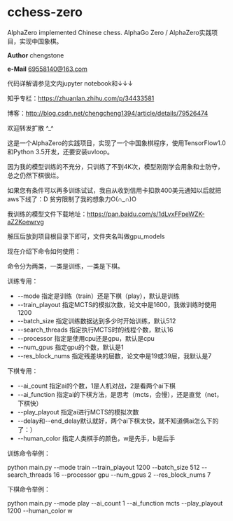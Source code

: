 # cchess-zero
AlphaZero implemented Chinese chess. AlphaGo Zero / AlphaZero实践项目，实现中国象棋。

__Author__ chengstone

__e-Mail__ 69558140@163.com

代码详解请参见文内jupyter notebook和↓↓↓

知乎专栏：https://zhuanlan.zhihu.com/p/34433581

博客：http://blog.csdn.net/chengcheng1394/article/details/79526474

欢迎转发扩散 ^_^

这是一个AlphaZero的实践项目，实现了一个中国象棋程序，使用TensorFlow1.0和Python 3.5开发，还要安装uvloop。

因为我的模型训练的不充分，只训练了不到4K次，模型刚刚学会用象和士防守，总之仍然下棋很烂。

如果您有条件可以再多训练试试，我自从收到信用卡扣款400美元通知以后就把aws下线了：D 贫穷限制了我的想象力O(∩_∩)O

我训练的模型文件下载地址：https://pan.baidu.com/s/1dLvxFFpeWZK-aZ2Koewrvg

解压后放到项目根目录下即可，文件夹名叫做gpu_models

现在介绍下命令如何使用：

命令分为两类，一类是训练，一类是下棋。

训练专用：

 - --mode 指定是训练（train）还是下棋（play），默认是训练
 - --train_playout 指定MCTS的模拟次数，论文中是1600，我做训练时使用1200
 - --batch_size 指定训练数据达到多少时开始训练，默认512
 - --search_threads 指定执行MCTS时的线程个数，默认16
 - --processor 指定是使用cpu还是gpu，默认是cpu
 - --num_gpus 指定gpu的个数，默认是1
 - --res_block_nums 指定残差块的层数，论文中是19或39层，我默认是7

下棋专用：

 - --ai_count 指定ai的个数，1是人机对战，2是看两个ai下棋
 - --ai_function 指定ai的下棋方法，是思考（mcts，会慢），还是直觉（net，下棋快）
 - --play_playout 指定ai进行MCTS的模拟次数
 - --delay和--end_delay默认就好，两个ai下棋太快，就不知道俩ai怎么下的了：）
 - --human_color 指定人类棋手的颜色，w是先手，b是后手

训练命令举例：

python main.py --mode train --train_playout 1200 --batch_size 512 --search_threads 16 --processor gpu --num_gpus 2 --res_block_nums 7

下棋命令举例：

python main.py --mode play --ai_count 1 --ai_function mcts --play_playout 1200 --human_color w
